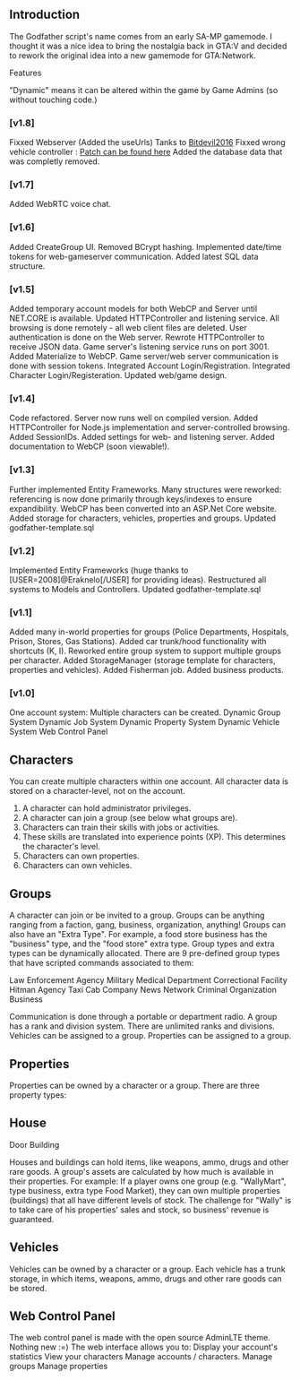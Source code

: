 ## Introduction

The Godfather script's name comes from an early SA-MP gamemode.
I thought it was a nice idea to bring the nostalgia back in GTA:V and decided to rework the original idea into a new gamemode for GTA:Network.


Features

"Dynamic" means it can be altered within the game by Game Admins (so without touching code.)

### [v1.8]
Fixxed Webserver (Added the useUrls) Tanks to [Bitdevil2016](https://forum.gtanet.work/index.php?threads/problem-mit-godfather-webserver.4267/#post-18481)
Fixxed wrong vehicle controller : [Patch can be found here](https://github.com/kushovu/godfather/commit/8797bddfd9bb64fad7e5f8c020d79b15339d08be)
Added the database data that was completly removed.

### [v1.7]
Added WebRTC voice chat.


### [v1.6]

Added CreateGroup UI.
Removed BCrypt hashing.
Implemented date/time tokens for web-gameserver communication.
Added latest SQL data structure.


### [v1.5]
Added temporary account models for both WebCP and Server until NET.CORE is available.
Updated HTTPController and listening service.
All browsing is done remotely - all web client files are deleted.
User authentication is done on the Web server.
Rewrote HTTPController to receive JSON data.
Game server's listening service runs on port 3001.
Added Materialize to WebCP.
Game server/web server communication is done with session tokens.
Integrated Account Login/Registration.
Integrated Character Login/Registeration.
Updated web/game design.


### [v1.4]
Code refactored.
Server now runs well on compiled version.
Added HTTPController for Node.js implementation and server-controlled browsing.
Added SessionIDs.
Added settings for web- and listening server.
Added documentation to WebCP (soon viewable!).

### [v1.3]
Further implemented Entity Frameworks. Many structures were reworked: referencing is now done primarily through keys/indexes to ensure expandibility.
WebCP has been converted into an ASP.Net Core website.
Added storage for characters, vehicles, properties and groups.
Updated godfather-template.sql

### [v1.2]
Implemented Entity Frameworks (huge thanks to [USER=2008]@Eraknelo[/USER] for providing ideas).
Restructured all systems to Models and Controllers.
Updated godfather-template.sql

### [v1.1]
Added many in-world properties for groups (Police Departments, Hospitals, Prison, Stores, Gas Stations).
Added car trunk/hood functionality with shortcuts (K, I).
Reworked entire group system to support multiple groups per character.
Added StorageManager (storage template for characters, properties and vehicles).
Added Fisherman job.
Added business products.

### [v1.0]
One account system: Multiple characters can be created.
Dynamic Group System
Dynamic Job System
Dynamic Property System
Dynamic Vehicle System
Web Control Panel


## Characters
You can create multiple characters within one account. All character data is stored on a character-level, not on the account.

1. A character can hold administrator privileges.
2. A character can join a group (see below what groups are).
3. Characters can train their skills with jobs or activities.
4. These skills are translated into experience points (XP). This determines the character's level.
5. Characters can own properties.
6. Characters can own vehicles.



## Groups

A character can join or be invited to a group. Groups can be anything ranging from a faction, gang, business, organization, anything! Groups can also have an "Extra Type". For example, a food store business has the "business" type, and the "food store" extra type. Group types and extra types can be dynamically allocated. There are 9 pre-defined group types that have scripted commands associated to them:

Law Enforcement Agency
Military
Medical Department
Correctional Facility
Hitman Agency
Taxi Cab Company
News Network
Criminal Organization
Business

Communication is done through a portable or department radio.
A group has a rank and division system. There are unlimited ranks and divisions.
Vehicles can be assigned to a group.
Properties can be assigned to a group.


## Properties
Properties can be owned by a character or a group. There are three property types:

## House
Door
Building

Houses and buildings can hold items, like weapons, ammo, drugs and other rare goods. A group's assets are calculated by how much is available in their properties. For example: If a player owns one group (e.g. "WallyMart", type business, extra type Food Market), they can own multiple properties (buildings) that all have different levels of stock. The challenge for "Wally" is to take care of his properties' sales and stock, so business' revenue is guaranteed.


## Vehicles

Vehicles can be owned by a character or a group. Each vehicle has a trunk storage, in which items, weapons, ammo, drugs and other rare goods can be stored.

## Web Control Panel
The web control panel is made with the open source AdminLTE theme. Nothing new :=)
The web interface allows you to:
Display your account's statistics
View your characters
Manage accounts / characters.
Manage groups
Manage properties
